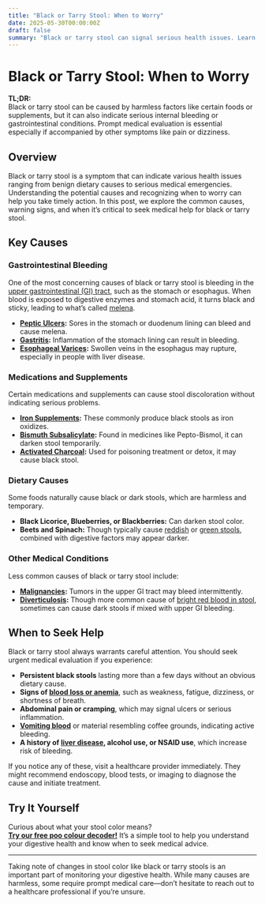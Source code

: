 ```yaml
---
title: "Black or Tarry Stool: When to Worry"
date: 2025-05-30T00:00:00Z
draft: false
summary: "Black or tarry stool can signal serious health issues. Learn causes, symptoms, and when to seek urgent medical attention here."
---
```


# Black or Tarry Stool: When to Worry

**TL;DR:**  
Black or tarry stool can be caused by harmless factors like certain foods or supplements, but it can also indicate serious internal bleeding or gastrointestinal conditions. Prompt medical evaluation is essential especially if accompanied by other symptoms like pain or dizziness.

## Overview

Black or tarry stool is a symptom that can indicate various health issues ranging from benign dietary causes to serious medical emergencies. Understanding the potential causes and recognizing when to worry can help you take timely action. In this post, we explore the common causes, warning signs, and when it’s critical to seek medical help for black or tarry stool.

## Key Causes

### Gastrointestinal Bleeding

One of the most concerning causes of black or tarry stool is bleeding in the [upper gastrointestinal (GI) tract](https://www.webmd.com/digestive-disorders/black-stool-causes), such as the stomach or esophagus. When blood is exposed to digestive enzymes and stomach acid, it turns black and sticky, leading to what’s called [melena](https://medlineplus.gov/ency/article/003130.htm).

- **[Peptic Ulcers](https://www.mayoclinic.org/diseases-conditions/peptic-ulcer/symptoms-causes/syc-20354223):** Sores in the stomach or duodenum lining can bleed and cause melena.  
- **[Gastritis](https://www.mayoclinic.org/diseases-conditions/gastritis/symptoms-causes/syc-20355805):** Inflammation of the stomach lining can result in bleeding.  
- **[Esophageal Varices](https://www.mayoclinic.org/diseases-conditions/esophageal-varices/symptoms-causes/syc-20372113):** Swollen veins in the esophagus may rupture, especially in people with liver disease.

### Medications and Supplements

Certain medications and supplements can cause stool discoloration without indicating serious problems.

- **[Iron Supplements](../black-stool-after-iron-supplements-what-to-know-2025-04-27):** These commonly produce black stools as iron oxidizes.  
- **[Bismuth Subsalicylate](https://www.webmd.com/drugs/2/drug-5277/pepto-bismol-oral/details):** Found in medicines like Pepto-Bismol, it can darken stool temporarily.  
- **[Activated Charcoal](https://www.poison.org/articles/activated-charcoal-160):** Used for poisoning treatment or detox, it may cause black stool.

### Dietary Causes

Some foods naturally cause black or dark stools, which are harmless and temporary.

- **Black Licorice, Blueberries, or Blackberries:** Can darken stool color.  
- **Beets and Spinach:** Though typically cause [reddish](../red-stool-vs-blood-in-stool-whats-the-difference-2025-05-27) or [green stools](../why-is-my-stool-green-7-common-causes-2025-04-27), combined with digestive factors may appear darker.

### Other Medical Conditions

Less common causes of black or tarry stool include:

- **[Malignancies](https://www.cancer.org/cancer/colon-rectal-cancer.html):** Tumors in the upper GI tract may bleed intermittently.  
- **[Diverticulosis](https://www.mayoclinic.org/diseases-conditions/diverticulitis/symptoms-causes/syc-20371758):** Though more common cause of [bright red blood in stool](../blood-in-stool-vs-red-foods-how-to-tell-2025-04-27), sometimes can cause dark stools if mixed with upper GI bleeding.

## When to Seek Help

Black or tarry stool always warrants careful attention. You should seek urgent medical evaluation if you experience:

- **Persistent black stools** lasting more than a few days without an obvious dietary cause.  
- **Signs of [blood loss or anemia](https://www.healthline.com/health/anemia)**, such as weakness, fatigue, dizziness, or shortness of breath.  
- **Abdominal pain or cramping**, which may signal ulcers or serious inflammation.  
- **[Vomiting blood](https://www.mayoclinic.org/symptoms/vomiting-blood/basics/causes/sym-20050768)** or material resembling coffee grounds, indicating active bleeding.  
- **A history of [liver disease](https://www.cdc.gov/hepatitis/statistics/index.htm), alcohol use, or NSAID use**, which increase risk of bleeding.  

If you notice any of these, visit a healthcare provider immediately. They might recommend endoscopy, blood tests, or imaging to diagnose the cause and initiate treatment.

## Try It Yourself

Curious about what your stool color means?  
[**Try our free poo colour decoder!**](https://www.poopcolor.info) It’s a simple tool to help you understand your digestive health and know when to seek medical advice.

---

Taking note of changes in stool color like black or tarry stools is an important part of monitoring your digestive health. While many causes are harmless, some require prompt medical care—don’t hesitate to reach out to a healthcare professional if you’re unsure.